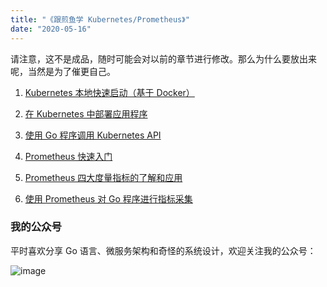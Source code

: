 ```yaml
---
title: "《跟煎鱼学 Kubernetes/Prometheus》"
date: "2020-05-16"
---
```


请注意，这不是成品，随时可能会对以前的章节进行修改。那么为什么要放出来呢，当然是为了催更自己。

1. [Kubernetes 本地快速启动（基于 Docker）](/posts/kubernetes/2020-05-01-install)
2. [在 Kubernetes 中部署应用程序](/posts/kubernetes/2020-05-03-deployment)
3. [使用 Go 程序调用 Kubernetes API](/posts/kubernetes/2020-05-10-api)


1. [Prometheus 快速入门](/posts/prometheus/2020-05-16-startup)
2. [Prometheus 四大度量指标的了解和应用](/posts/prometheus/2020-05-16-metrics)
3. [使用 Prometheus 对 Go 程序进行指标采集](/posts/prometheus/2020-05-16-pull)

### 我的公众号

平时喜欢分享 Go 语言、微服务架构和奇怪的系统设计，欢迎关注我的公众号：

![image](https://image.eddycjy.com/7074be90379a121746146bc4229819f8.jpg)